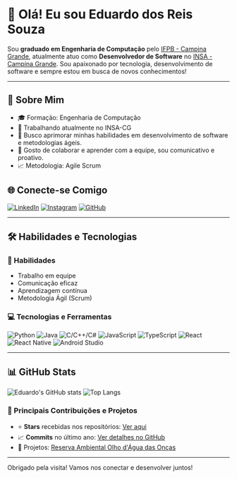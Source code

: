 # 👋 Olá! Eu sou Eduardo dos Reis Souza

Sou **graduado em Engenharia de Computação** pelo [IFPB - Campina Grande](https://www.ifpb.edu.br/campinagrande), atualmente atuo como **Desenvolvedor de Software** no [INSA - Campina Grande](https://www.gov.br/insa/pt-br). Sou apaixonado por tecnologia, desenvolvimento de software e sempre estou em busca de novos conhecimentos!

---

## 📜 Sobre Mim

- 🎓 Formação: Engenharia de Computação
- 🏢 Trabalhando atualmente no INSA-CG
- 💼 Busco aprimorar minhas habilidades em desenvolvimento de software e metodologias ágeis.
- 💬 Gosto de colaborar e aprender com a equipe, sou comunicativo e proativo.
- 📈 Metodologia: Agile Scrum 

## 🌐 Conecte-se Comigo

[![LinkedIn](https://img.shields.io/badge/LinkedIn-0077B5?logo=linkedin&logoColor=white)](https://www.linkedin.com/in/eduardo-reis-47418b1a4)
[![Instagram](https://img.shields.io/badge/Instagram-E4405F?logo=instagram&logoColor=white)](https://www.instagram.com/strg_eduardo?igsh=aXpiNTJ1eHk3dWNx)
[![GitHub](https://img.shields.io/badge/GitHub-100000?logo=github&logoColor=white)](https://github.com/EduardoReis2020)

---

## 🛠️ Habilidades e Tecnologias

### 🧠 Habilidades
- Trabalho em equipe
- Comunicação eficaz
- Aprendizagem contínua
- Metodologia Ágil (Scrum)

### 💻 Tecnologias e Ferramentas
<p>
  <img src="https://img.shields.io/badge/Python-3776AB?logo=python&logoColor=white" alt="Python" />
  <img src="https://img.shields.io/badge/Java-007396?logo=java&logoColor=white" alt="Java" />
  <img src="https://img.shields.io/badge/C/C++/C%23-00599C?logo=c&logoColor=white" alt="C/C++/C#" />
  <img src="https://img.shields.io/badge/JavaScript-323330?logo=javascript&logoColor=F7DF1E" alt="JavaScript" />
  <img src="https://img.shields.io/badge/TypeScript-007ACC?logo=typescript&logoColor=white" alt="TypeScript" />
  <img src="https://img.shields.io/badge/React-61DAFB?logo=react&logoColor=white" alt="React" />
  <img src="https://img.shields.io/badge/React_Native-20232A?logo=react&logoColor=61DAFB" alt="React Native" />
  <img src="https://img.shields.io/badge/Android_Studio-3DDC84?logo=android-studio&logoColor=white" alt="Android Studio" />
</p>

---

## 📊 GitHub Stats

![Eduardo's GitHub stats](https://github-readme-stats.vercel.app/api?username=EduardoReis2020&show_icons=true&theme=radical)
![Top Langs](https://github-readme-stats.vercel.app/api/top-langs/?username=EduardoReis2020&layout=compact&theme=radical)

### 🚀 Principais Contribuições e Projetos
- ⭐ **Stars** recebidas nos repositórios: [Ver aqui](https://github.com/EduardoReis2020?tab=repositories)
- 📈 **Commits** no último ano: [Ver detalhes no GitHub](https://github.com/EduardoReis2020#user-content-contributions)
- 💼 Projetos: [Reserva Ambiental Olho d'Água das Onças](https://play.google.com/store/apps/details?id=com.projetoambiental)

---

Obrigado pela visita! Vamos nos conectar e desenvolver juntos!

